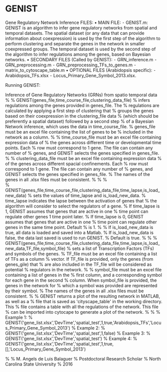# GENIST
Gene Regulatory Network Inference 
FILES:
	•	MAIN FILE:
	⁃	GENIST.m:  GENIST is an algorithm to infer gene regulatory networks from spatial and temporal datasets. The spatial dataset (or any data that can provide information about coexpression) is used by the first step of the algorithm to perform clustering and separate the genes in the network in smaller coexpressed groups. The temporal dataset is used by the second step of the algorithm to infer regulations among the genes, based on Bayesian networks.
	•	SECONDARY FILES (Called by GENIST):
	⁃	GRN_inference.m
	⁃	GRN_preprocessing.m
	⁃	GRN_preprocessing_TFs_to_genes.m
	⁃	matrix_to_cytoscape_table.m
	•	OPTIONAL FILES (Arabidopsis specific): 
	⁃	Arabidopsis_TFs.xlsx
	⁃	Locus_Primary_Gene_Symbol_2013.xlsx. 


Running GENIST:

 Inference of Gene Regulatory Networks (GRNs) from spatio temporal data
%
% GENIST(genes_file,time_course_file,clustering_data_file)
% infers regulations among the genes provided in genes_file. The
% regulations are calculated by applying a first step of clustering that
% groups the genes based on their coexpression in the clustering_file data
% (which should be preferently a spatial dataset) followed by a second step
% of a Bayesian Network inference, which uses the data in time_course_file.
    % genes_file must be an excel file containing the list of genes to be
    % included in the network as a column.
    %
    % time_course_file must be an excel file containing expression data of
    % the genes across different time or developmental time points. Each
    % row must correspond to 1 gene. The file can contain any number of
    % genes, and GENIST selects the genes specified in genes_file.
    %
    % clustering_data_file must be an excel file containing expression data
    % of the genes across different spacial confinements. Each
    % row must correspond to 1 gene. The file can contain any number of
    % genes, and GENIST selects the genes specified in genes_file.
    % The names of the genes in all .xlsx files must be consistent. 
    % 
%
%    
% GENIST(genes_file,time_course_file,clustering_data_file,time_lapse,is_load_new_data)
% sets the values of time_lapse and is_load_new_data.
    % time_lapse indicates the lapse between the activation of genes that
    % the algorithm will consider to select the regulators of a gene.
    % If time_lapse is 1, GENIST assumes that genes that are active in one
    % time point can regulate other genes 1 time point later.
    % If time_lapse is 0, GENIST assumes that genes that are active in one
    % time point can regulate other genes in the same time point. Default
    % is 1.
    %
    % If is_load_new_data is true, all data is loaded and saved into a Matlab.
    % If is_load_new_data is false, the data last saved is used to run GENIST.
    % Default is true.
%
%
% GENIST(genes_file,time_course_file,clustering_data_file,time_lapse,is_load_new_data,TF_file,symbol_file)
% sets a list of Transcription Factors (TFs) and symbols of the genes.
    % TF_file must be an excel file containing a list of TFs as a column
    % vector. If TF_file is provided, only the genes (from genes_gile) that
    % are also included in the TF_file will be considered as potential
    % regulators in the network. 
    %
    % symbol_file must be an excel file containing a list of genes in the
    % first column, and a corresponding symbol for each gene in the second
    % column. When symbol_file is provided, the genes in the network for
    % which a symbol was provided are represented by their symbol.
    % The names of the genes in all .xlsx files must be consistent. 
    %
% GENIST returns a plot of the resulting network in MATLAB, as well as a
% file that is saved as 'cityscape_table' in the working directory. This
% file contains a table with all the regulations of the network. This file
% can  be imported into cytocape to generate a plot of the network.
%
%
% Example 1:
% GENIST('gene_list.xlsx','DevTime','spatial_test',1,true,'Arabidopsis_TFs','Locus_Primary_Gene_Symbol_2013')
% Example 2:
% GENIST('gene_list.xlsx','DevTime','spatial_test',1,false)
% Example 3:
% GENIST('gene_list.xlsx','DevTime','spatial_test')
% Example 4:
% GENIST('gene_list.xlsx','DevTime','spatial_test',1,true,[],'Locus_Primary_Gene_Symbol_2013')
 
%
% M. Angels de Luis Balaguer
% Postdoctoral Research Scholar
% North Carolina State University
% 2016
